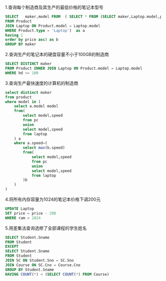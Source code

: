 1.查询每个制造商及其生产的最低价格的笔记本型号

```sql
SELECT   maker,model FROM  ( SELECT * FROM (SELECT maker,Laptop.model,price
FROM Product
JOIN Laptop ON Product.model = Laptop.model
WHERE Product.type = 'Laptop')  as a 
having 1 
order by price asc) as b
GROUP BY maker
```

2.查询生产的笔记本的硬盘容量不小于100GB的制造商

```sql
SELECT DISTINCT maker
FROM Product INNER JOIN Laptop ON Product.model = Laptop.model
WHERE hd >= 100
```



3.查询生产最快速度的计算机的制造商

```sql
select distinct maker
from product
where model in (
    select a.model model
    from(
        select model,speed
        from pc 
        union 
        select model,speed 
        from laptop
    ) a 
    where a.speed=(
        select max(b.speed)
        from(
            select model,speed
            from pc 
            union 
            select model,speed 
            from laptop
        )b
    )
)


```

4.将所有内存容量为1024的笔记本价格下调200元

```sql
UPDATE Laptop
SET price = price - 200
WHERE ram = 1024
```

5.用差集法查询选修了全部课程的学生姓名

```sql
SELECT Student.Sname
FROM Student
EXCEPT
SELECT Student.Sname
FROM Student
JOIN SC ON Student.Sno = SC.Sno
JOIN Course ON SC.Cno = Course.Cno
GROUP BY Student.Sname
HAVING COUNT(*) < (SELECT COUNT(*) FROM Course)

```

